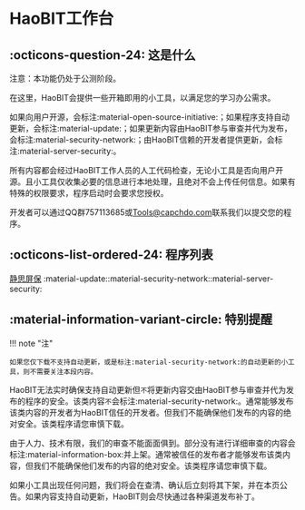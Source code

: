 # HaoBIT工作台

## :octicons-question-24: 这是什么

注意：本功能仍处于公测阶段。

在这里，HaoBIT会提供一些开箱即用的小工具，以满足您的学习办公需求。

如果向用户开源，会标注:material-open-source-initiative:；如果程序支持自动更新，会标注:material-update:；如果更新内容由HaoBIT参与审查并代为发布，会标注:material-security-network:；由HaoBIT信赖的开发者提供更新，会标注:material-server-security:。

所有内容都会经过HaoBIT工作人员的人工代码检查，无论小工具是否向用户开源。且小工具仅收集必要的信息进行本地处理，且绝对不会上传任何信息。如果有特殊的权限要求，程序启动时会要求您授权。

<!-- 但注意，HaoBIT无法实时确保支持自动更新但`不`将更新内容交由HaoBIT参与审查并代为发布的程序的安全。该类程序请您审慎下载。 -->

开发者可以通过QQ群757113685或[Tools@capchdo.com](mailto:tools@capchdo.com)联系我们以提交您的程序。

## :octicons-list-ordered-24: 程序列表

[静思屏保](https://lab.capchdo.com/2023/05/23/1809/) :material-update::material-security-network::material-server-security:

## :material-information-variant-circle: 特别提醒

!!! note "注"

    如果您仅下载不支持自动更新，或是标注:material-security-network:的自动更新的小工具，则不需要关注本段内容。

HaoBIT无法实时确保支持自动更新但`不`将更新内容交由HaoBIT参与审查并代为发布的程序的安全。该类内容`不`会标注:material-security-network:。通常能够发布该类内容的开发者为HaoBIT信任的开发者。但我们不能确保他们发布的内容的绝对安全。该类程序请您审慎下载。

由于人力、技术有限，我们的审查不能面面俱到。部分没有进行详细审查的内容会标注:material-information-box:并上架。通常被信任的发布者才能够发布该类内容，但我们不能确保他们发布的内容的绝对安全。该类程序请您审慎下载。

如果小工具出现任何问题，我们将会在查清、确认后立刻将其下架，并在本页公告。如果内容支持自动更新，HaoBIT则会尽快通过各种渠道发布补丁。